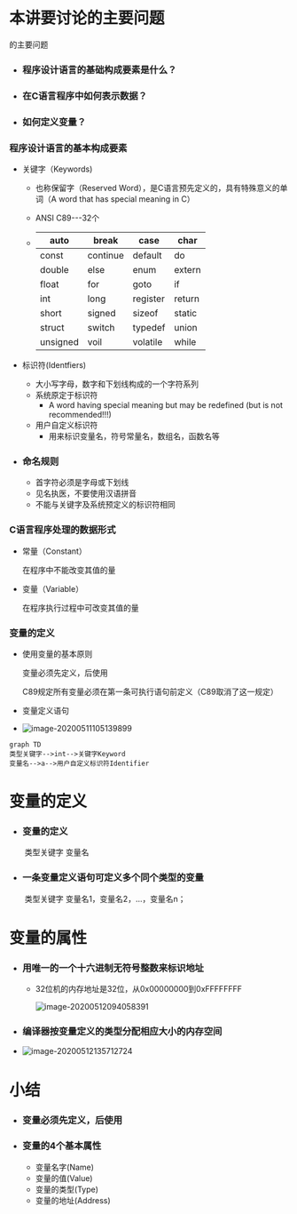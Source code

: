 # 本讲要讨论的主要问题

的主要问题

+ ### 程序设计语言的基础构成要素是什么？

+ ### 在C语言程序中如何表示数据？

+ ### 如何定义变量？

### 程序设计语言的基本构成要素

+ 关键字（Keywords)

  + 也称保留字（Reserved Word），是C语言预先定义的，具有特殊意义的单词（A word that has special meaning in C）

  + ANSI C89---32个

  + | auto     | break    | case     | char   |
    | -------- | -------- | -------- | ------ |
    | const    | continue | default  | do     |
    | double   | else     | enum     | extern |
    | float    | for      | goto     | if     |
    | int      | long     | register | return |
    | short    | signed   | sizeof   | static |
    | struct   | switch   | typedef  | union  |
    | unsigned | voil     | volatile | while  |

+ 标识符(Identfiers)

  + 大小写字母，数字和下划线构成的一个字符系列
  + 系统原定于标识符
    + A word having special meaning but may be redefined (but is not recommended!!!)
  + 用户自定义标识符
    + 用来标识变量名，符号常量名，数组名，函数名等

+ ### 命名规则

  + 首字符必须是字母或下划线
  + 见名执医，不要使用汉语拼音
  + 不能与关键字及系统预定义的标识符相同


### C语言程序处理的数据形式

+ 常量（Constant）

  在程序中不能改变其值的量

+ 变量（Variable）

  在程序执行过程中可改变其值的量

### 变量的定义

+ 使用变量的基本原则

  变量必须先定义，后使用

  C89规定所有变量必须在第一条可执行语句前定义（C89取消了这一规定）

+ 变量定义语句
+ ![image-20200511105139899](F:\c语言笔记\Clanguage-type\第1周——初识C语言从认识变量和常量开始\1.3如何定义一个变量.assets\image-20200511105139899.png)

~~~ mermaid
graph TD
类型关键字-->int-->关键字Keyword
变量名-->a-->用户自定义标识符Identifier
~~~

# 变量的定义

+ ### 变量的定义

  ​		类型关键字	变量名

+ ### 一条变量定义语句可定义多个同个类型的变量

  ​		类型关键字	变量名1，变量名2，...，变量名n；

  

# 变量的属性

+ ### 用唯一的一个十六进制无符号整数来标识地址

  + 32位机的内存地址是32位，从0x00000000到0xFFFFFFFF

    ![image-20200512094058391](F:\c语言笔记\Clanguage-type\第1周——初识C语言从认识变量和常量开始\1.3如何定义一个变量.assets\image-20200512094058391.png)

+ ###  编译器按变量定义的类型分配相应大小的内存空间

+ ![image-20200512135712724](F:\c语言笔记\Clanguage-type\第1周——初识C语言从认识变量和常量开始\1.3如何定义一个变量.assets\image-20200512135712724.png)

# 小结

+ ### 变量必须先定义，后使用

+ ### 变量的4个基本属性

  + 变量名字(Name)
  + 变量的值(Value)
  + 变量的类型(Type)
  + 变量的地址(Address)